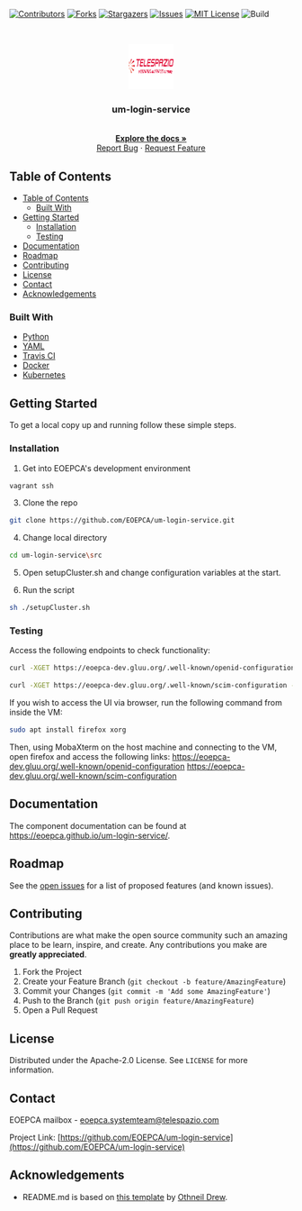 <!-- PROJECT SHIELDS -->
<!--
*** See the bottom of this document for the declaration of the reference variables
*** for contributors-url, forks-url, etc. This is an optional, concise syntax you may use.
*** https://www.markdownguide.org/basic-syntax/#reference-style-links
-->

[![Contributors][contributors-shield]][contributors-url]
[![Forks][forks-shield]][forks-url]
[![Stargazers][stars-shield]][stars-url]
[![Issues][issues-shield]][issues-url]
[![MIT License][license-shield]][license-url]
![Build][build-shield]

<!-- PROJECT LOGO -->
<br />
<p align="center">
  <a href="https://github.com/EOEPCA/um-login-service">
    <img src="images/logo.png" alt="Logo" width="80" height="80">
  </a>

  <h3 align="center">um-login-service</h3>

  <p align="center">
    <br />
    <a href="https://eoepca.github.io/um-login-service/"><strong>Explore the docs »</strong></a>
    <br />
    <a href="https://github.com/EOEPCA/um-login-service/issues">Report Bug</a>
    ·
    <a href="https://github.com/EOEPCA/um-login-service/issues">Request Feature</a>
  </p>
</p>

<!-- TABLE OF CONTENTS -->

## Table of Contents

- [Table of Contents](#table-of-contents)
  - [Built With](#built-with)
- [Getting Started](#getting-started)
  - [Installation](#installation)
  - [Testing](#testing)
- [Documentation](#documentation)
- [Roadmap](#roadmap)
- [Contributing](#contributing)
- [License](#license)
- [Contact](#contact)
- [Acknowledgements](#acknowledgements)


### Built With

- [Python](https://www.python.org//)
- [YAML](https://yaml.org/)
- [Travis CI](https://travis-ci.com/)
- [Docker](https://docker.com)
- [Kubernetes](https://kubernetes.io)

<!-- GETTING STARTED -->

## Getting Started

To get a local copy up and running follow these simple steps.

### Installation

1. Get into EOEPCA's development environment

```sh
vagrant ssh
```

3. Clone the repo

```sh
git clone https://github.com/EOEPCA/um-login-service.git
```

4. Change local directory

```sh
cd um-login-service\src
```

5. Open setupCluster.sh and change configuration variables at the start.

6. Run the script

```sh
sh ./setupCluster.sh
```

### Testing

Access the following endpoints to check functionality:
```sh
curl -XGET https://eoepca-dev.gluu.org/.well-known/openid-configuration -k
```
```sh
curl -XGET https://eoepca-dev.gluu.org/.well-known/scim-configuration -k
```

If you wish to access the UI via browser, run the following command from inside the VM:
```sh
sudo apt install firefox xorg
```

Then, using MobaXterm on the host machine and connecting to the VM, open firefox and access the following links:
https://eoepca-dev.gluu.org/.well-known/openid-configuration
https://eoepca-dev.gluu.org/.well-known/scim-configuration

## Documentation

The component documentation can be found at https://eoepca.github.io/um-login-service/.

<!-- ROADMAP -->

## Roadmap

See the [open issues](https://github.com/EOEPCA/um-login-service/issues) for a list of proposed features (and known issues).

<!-- CONTRIBUTING -->

## Contributing

Contributions are what make the open source community such an amazing place to be learn, inspire, and create. Any contributions you make are **greatly appreciated**.

1. Fork the Project
2. Create your Feature Branch (`git checkout -b feature/AmazingFeature`)
3. Commit your Changes (`git commit -m 'Add some AmazingFeature'`)
4. Push to the Branch (`git push origin feature/AmazingFeature`)
5. Open a Pull Request

<!-- LICENSE -->

## License

Distributed under the Apache-2.0 License. See `LICENSE` for more information.

<!-- CONTACT -->

## Contact

EOEPCA mailbox - eoepca.systemteam@telespazio.com

Project Link: [https://github.com/EOEPCA/um-login-service](https://github.com/EOEPCA/um-login-service)

<!-- ACKNOWLEDGEMENTS -->

## Acknowledgements

- README.md is based on [this template](https://github.com/othneildrew/Best-README-Template) by [Othneil Drew](https://github.com/othneildrew).

<!-- MARKDOWN LINKS & IMAGES -->
<!-- https://www.markdownguide.org/basic-syntax/#reference-style-links -->

[contributors-shield]: https://img.shields.io/github/contributors/EOEPCA/um-login-service.svg?style=flat-square
[contributors-url]: https://github.com/EOEPCA/um-login-service/graphs/contributors
[forks-shield]: https://img.shields.io/github/forks/EOEPCA/um-login-service.svg?style=flat-square
[forks-url]: https://github.com/EOEPCA/um-login-service/network/members
[stars-shield]: https://img.shields.io/github/stars/EOEPCA/um-login-service.svg?style=flat-square
[stars-url]: https://github.com/EOEPCA/um-login-service/stargazers
[issues-shield]: https://img.shields.io/github/issues/EOEPCA/um-login-service.svg?style=flat-square
[issues-url]: https://github.com/EOEPCA/um-login-service/issues
[license-shield]: https://img.shields.io/github/license/EOEPCA/um-login-service.svg?style=flat-square
[license-url]: https://github.com/EOEPCA/um-login-service/blob/master/LICENSE
[build-shield]: https://www.travis-ci.com/EOEPCA/um-login-service.svg?branch=master
[product-screenshot]: images/screenshot.png
